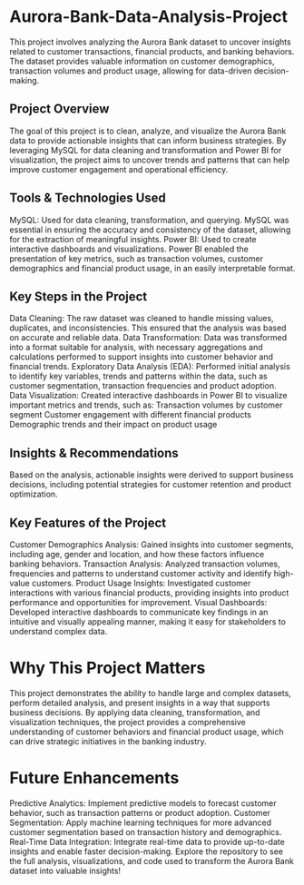 # Aurora-Bank-Data-Analysis-Project
This project involves analyzing the Aurora Bank dataset to uncover insights related to customer transactions, financial products, and banking behaviors.
The dataset provides valuable information on customer demographics, transaction volumes and product usage, allowing for data-driven decision-making.

## Project Overview
The goal of this project is to clean, analyze, and visualize the Aurora Bank data to provide actionable insights that can inform business strategies. By leveraging MySQL for data cleaning and transformation and Power BI for visualization, the project aims to uncover trends and patterns that can help improve customer engagement and operational efficiency.

## Tools & Technologies Used
MySQL: Used for data cleaning, transformation, and querying. MySQL was essential in ensuring the accuracy and consistency of the dataset, allowing for the extraction of meaningful insights.
Power BI: Used to create interactive dashboards and visualizations. Power BI enabled the presentation of key metrics, such as transaction volumes, customer demographics and financial product usage, in an easily interpretable format.

## Key Steps in the Project
  Data Cleaning: The raw dataset was cleaned to handle missing values, duplicates, and inconsistencies. This ensured that the analysis was based on accurate and reliable data.
  Data Transformation: Data was transformed into a format suitable for analysis, with necessary aggregations and calculations performed to support insights into customer behavior and financial trends.
  Exploratory Data Analysis (EDA): Performed initial analysis to identify key variables, trends and patterns within the data, such as customer segmentation, transaction frequencies and product adoption.
  Data Visualization: Created interactive dashboards in Power BI to visualize important metrics and trends, such as:
    Transaction volumes by customer segment
    Customer engagement with different financial products
    Demographic trends and their impact on product usage
## Insights & Recommendations
  Based on the analysis, actionable insights were derived to support business decisions, including potential strategies for customer retention and product optimization.

## Key Features of the Project
  Customer Demographics Analysis: Gained insights into customer segments, including age, gender and location, and how these factors influence banking behaviors.
  Transaction Analysis: Analyzed transaction volumes, frequencies and patterns to understand customer activity and identify high-value customers.
  Product Usage Insights: Investigated customer interactions with various financial products, providing insights into product performance and opportunities for improvement.
  Visual Dashboards: Developed interactive dashboards to communicate key findings in an intuitive and visually appealing manner, making it easy for stakeholders to understand complex data.

# Why This Project Matters
This project demonstrates the ability to handle large and complex datasets, perform detailed analysis, and present insights in a way that supports business decisions. By applying data cleaning, transformation, and visualization techniques, the project provides a comprehensive understanding of customer behaviors and financial product usage, which can drive strategic initiatives in the banking industry.

# Future Enhancements
Predictive Analytics: Implement predictive models to forecast customer behavior, such as transaction patterns or product adoption.
Customer Segmentation: Apply machine learning techniques for more advanced customer segmentation based on transaction history and demographics.
Real-Time Data Integration: Integrate real-time data to provide up-to-date insights and enable faster decision-making.
Explore the repository to see the full analysis, visualizations, and code used to transform the Aurora Bank dataset into valuable insights!

